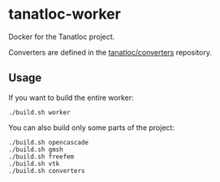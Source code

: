 # tanatloc-worker

Docker for the Tanatloc project.

Converters are defined in the [tanatloc/converters](https://github.com/Airthium/tanatloc-converters) repository.

## Usage

If you want to build the entire worker:

```shell
./build.sh worker
```

You can also build only some parts of the project:

```shell
./build.sh opencascade
./build.sh gmsh
./build.sh freefem
./build.sh vtk
./build.sh converters
```
